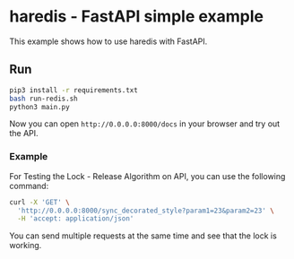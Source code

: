# haredis - FastAPI simple example

This example shows how to use haredis with FastAPI.

## Run

```bash
pip3 install -r requirements.txt
bash run-redis.sh
python3 main.py
```

Now you can open `http://0.0.0.0:8000/docs` in your browser and try out the API.

### Example

For Testing the Lock - Release Algorithm on API, you can use the following command:

```bash
curl -X 'GET' \
  'http://0.0.0.0:8000/sync_decorated_style?param1=23&param2=23' \
  -H 'accept: application/json'
```

You can send multiple requests at the same time and see that the lock is working.
